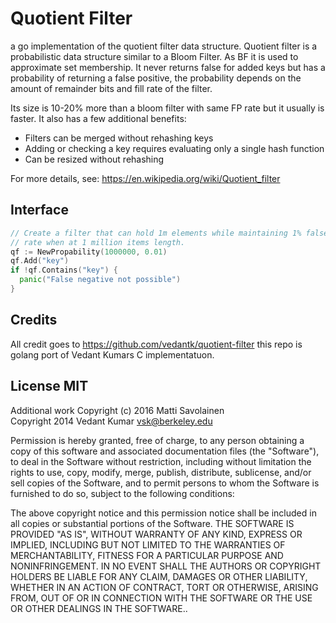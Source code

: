 # Quotient Filter

a go implementation of the quotient filter data structure. Quotient filter is a
probabilistic data structure similar to a Bloom Filter. As BF it is used to approximate set membership. It never returns false for added keys but has a probability of returning a false positive, the probability depends on the amount of remainder bits and fill rate of the filter.

Its size is 10-20% more than a bloom filter with same FP rate but it usually is faster.
It also has a few additional benefits:
- Filters can be merged without rehashing keys
- Adding or checking a key requires evaluating only a single hash function
- Can be resized without rehashing

For more details, see: https://en.wikipedia.org/wiki/Quotient_filter

## Interface

```go
// Create a filter that can hold 1m elements while maintaining 1% false positive
// rate when at 1 million items length.
qf := NewPropability(1000000, 0.01)
qf.Add("key")
if !qf.Contains("key") {
  panic("False negative not possible")
}
```

## Credits

All credit goes to https://github.com/vedantk/quotient-filter this repo is
golang port of Vedant Kumars C implementatuon.


## License MIT
Additional work Copyright (c) 2016 Matti Savolainen  
Copyright 2014 Vedant Kumar <vsk@berkeley.edu>  


Permission is hereby granted, free of charge, to any person obtaining a
copy of this software and associated documentation files (the
"Software"), to deal in the Software without restriction, including
without limitation the rights to use, copy, modify, merge, publish,
distribute, sublicense, and/or sell copies of the Software, and to
permit persons to whom the Software is furnished to do so, subject to
the following conditions:

The above copyright notice and this permission notice shall be included
in all copies or substantial portions of the Software.  THE SOFTWARE IS
PROVIDED "AS IS", WITHOUT WARRANTY OF ANY KIND, EXPRESS OR IMPLIED,
INCLUDING BUT NOT LIMITED TO THE WARRANTIES OF MERCHANTABILITY, FITNESS
FOR A PARTICULAR PURPOSE AND NONINFRINGEMENT. IN NO EVENT SHALL THE
AUTHORS OR COPYRIGHT HOLDERS BE LIABLE FOR ANY CLAIM, DAMAGES OR OTHER
LIABILITY, WHETHER IN AN ACTION OF CONTRACT, TORT OR OTHERWISE, ARISING
FROM, OUT OF OR IN CONNECTION WITH THE SOFTWARE OR THE USE OR OTHER
DEALINGS IN THE SOFTWARE..
